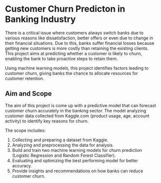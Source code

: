 # Customer Churn Predicton in Banking Industry

There is a critical issue where customers always switch banks due to various reasons like dissatisfaction, better offers or even due to change in their financial situations. Due to this, banks suffer financial losses because getting new customers is more costly than retaining the existing clients. This project aims at predicting whether a customer is likely to churn, enabling the bank to take proactive steps to retain them.

Using machine learning models, this project identifies factors leading to customer churn, giving banks the chance to allocate resources for customer retention.

## Aim and Scope

The aim of this project is come up with a predictive model that can forecast customer churn accurately in the banking sector. The model analyzing customer data collected from Kaggle.com (product usage, age, account activity) to identify key reasons for churn.

The scope includes:
1. Collecting and preparing a dataset from Kaggle.
2. Analyzing and preprocessing the data for analysis.
3. Build and train two machine learning models for churn prediction (Logistic Regression and Random Forest Classifier).
4. Evaluating and optimizing the best performing model for better accuracy.
5. Provide insights and recommendations on how banks can reduce customer churn.
